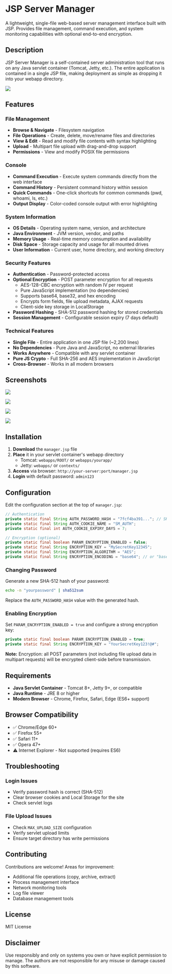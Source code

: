 # JSP Server Manager

A lightweight, single-file web-based server management interface built with JSP. Provides file management, command execution, and system monitoring capabilities with optional end-to-end encryption.

## Description

JSP Server Manager is a self-contained server administration tool that runs on any Java servlet container (Tomcat, Jetty, etc.). The entire application is contained in a single JSP file, making deployment as simple as dropping it into your webapp directory.

![](./screenshots/screen-1.webp)

## Features

### File Management
- **Browse & Navigate** - Filesystem navigation
- **File Operations** - Create, delete, move/rename files and directories
- **View & Edit** - Read and modify file contents with syntax highlighting
- **Upload** - Multipart file upload with drag-and-drop support
- **Permissions** - View and modify POSIX file permissions

### Console
- **Command Execution** - Execute system commands directly from the web interface
- **Command History** - Persistent command history within session
- **Quick Commands** - One-click shortcuts for common commands (pwd, whoami, ls, etc.)
- **Output Display** - Color-coded console output with error highlighting

### System Information
- **OS Details** - Operating system name, version, and architecture
- **Java Environment** - JVM version, vendor, and paths
- **Memory Usage** - Real-time memory consumption and availability
- **Disk Space** - Storage capacity and usage for all mounted drives
- **User Information** - Current user, home directory, and working directory

### Security Features
- **Authentication** - Password-protected access
- **Optional Encryption** - POST parameter encryption for all requests
  - AES-128-CBC encryption with random IV per request
  - Pure JavaScript implementation (no dependencies)
  - Supports base64, base32, and hex encoding
  - Encrypts form fields, file upload metadata, AJAX requests
  - Client-side key storage in LocalStorage
- **Password Hashing** - SHA-512 password hashing for stored credentials
- **Session Management** - Configurable session expiry (7 days default)

### Technical Features
- **Single File** - Entire application in one JSP file (~2,200 lines)
- **No Dependencies** - Pure Java and JavaScript, no external libraries
- **Works Anywhere** - Compatible with any servlet container
- **Pure JS Crypto** - Full SHA-256 and AES implementation in JavaScript
- **Cross-Browser** - Works in all modern browsers

## Screenshots

![](./screenshots/screen-2.webp)

![](./screenshots/screen-3.webp)

![](./screenshots/screen-4.webp)

![](./screenshots/screen-5.webp)

## Installation

1. **Download** the `manager.jsp` file
2. **Place** it in your servlet container's webapp directory
   - Tomcat: `webapps/ROOT/` or `webapps/yourapp/`
   - Jetty: `webapps/` or `contexts/`
3. **Access** via browser: `http://your-server:port/manager.jsp`
4. **Login** with default password: `admin123`

## Configuration

Edit the configuration section at the top of `manager.jsp`:

```java
// Authentication
private static final String AUTH_PASSWORD_HASH = "7fcf4ba391..."; // SHA-512 hash
private static final String AUTH_COOKIE_NAME = "SM_AUTH";
private static final int AUTH_COOKIE_EXPIRY_DAYS = 7;

// Encryption (optional)
private static final boolean PARAM_ENCRYPTION_ENABLED = false;
private static final String ENCRYPTION_KEY = "MySecretKey12345";
private static final String ENCRYPTION_ALGORITHM = "AES";
private static final String ENCRYPTION_ENCODING = "base64"; // or "base32", "hex"
```

### Changing Password

Generate a new SHA-512 hash of your password:
```bash
echo -n "yourpassword" | sha512sum
```

Replace the `AUTH_PASSWORD_HASH` value with the generated hash.

### Enabling Encryption

Set `PARAM_ENCRYPTION_ENABLED = true` and configure a strong encryption key:
```java
private static final boolean PARAM_ENCRYPTION_ENABLED = true;
private static final String ENCRYPTION_KEY = "YourSecretKey123!@#";
```

**Note:** Encryption: all POST parameters (not including file upload data in multipart requests) will be encrypted client-side before transmission.

## Requirements

- **Java Servlet Container** - Tomcat 8+, Jetty 9+, or compatible
- **Java Runtime** - JRE 8 or higher
- **Modern Browser** - Chrome, Firefox, Safari, Edge (ES6+ support)

## Browser Compatibility

- ✅ Chrome/Edge 60+
- ✅ Firefox 55+
- ✅ Safari 11+
- ✅ Opera 47+
- ⚠️ Internet Explorer - Not supported (requires ES6)

## Troubleshooting

### Login Issues
- Verify password hash is correct (SHA-512)
- Clear browser cookies and Local Storage for the site
- Check servlet logs

### File Upload Issues
- Check `MAX_UPLOAD_SIZE` configuration
- Verify servlet upload limits
- Ensure target directory has write permissions

## Contributing

Contributions are welcome! Areas for improvement:
- Additional file operations (copy, archive, extract)
- Process management interface
- Network monitoring tools
- Log file viewer
- Database management tools

## License

MIT License


## Disclaimer

Use responsibly and only on systems you own or have explicit permission to manage. The authors are not responsible for any misuse or damage caused by this software.

